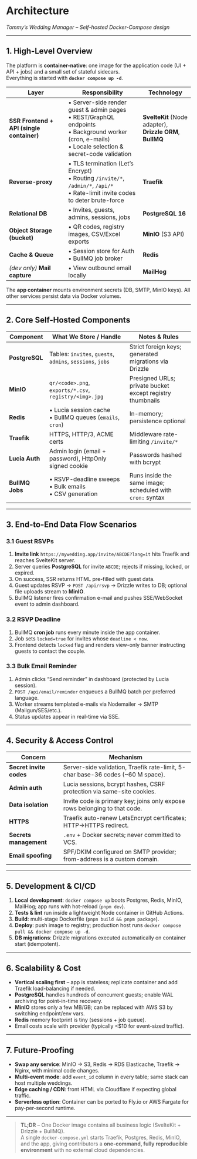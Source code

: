 # Architecture  
*Tommy’s Wedding Manager – Self-hosted Docker-Compose design*

---

## 1. High-Level Overview

The platform is **container-native**: one image for the application code (UI + API + jobs) and a small set of stateful sidecars.  
Everything is started with **`docker compose up -d`**.

| Layer | Responsibility | Technology |
|-------|----------------|------------|
| **SSR Frontend + API (single container)** | • Server-side render guest & admin pages<br>• REST/GraphQL endpoints<br>• Background worker (cron, e-mails)<br>• Locale selection & secret-code validation | **SvelteKit** (Node adapter),<br>**Drizzle ORM**, **BullMQ** |
| **Reverse-proxy** | • TLS termination (Let’s Encrypt)<br>• Routing `/invite/*`, `/admin/*`, `/api/*`<br>• Rate-limit invite codes to deter brute-force | **Traefik** |
| **Relational DB** | • Invites, guests, admins, sessions, jobs | **PostgreSQL 16** |
| **Object Storage (bucket)** | • QR codes, registry images, CSV/Excel exports | **MinIO** (S3 API) |
| **Cache & Queue** | • Session store for Auth<br>• BullMQ job broker | **Redis** |
| *(dev only)* **Mail capture** | • View outbound email locally | **MailHog** |

The **app container** mounts environment secrets (DB, SMTP, MinIO keys). All other services persist data via Docker volumes.

---

## 2. Core Self-Hosted Components

| Component | What We Store / Handle | Notes & Rules |
|-----------|------------------------|---------------|
| **PostgreSQL** | Tables: `invites`, `guests`, `admins`, `sessions`, `jobs` | Strict foreign keys; generated migrations via Drizzle |
| **MinIO** | `qr/<code>.png`, `exports/*.csv`, `registry/<img>.jpg` | Presigned URLs; private bucket except registry thumbnails |
| **Redis** | • Lucia session cache<br>• BullMQ queues (`emails`, `cron`) | In-memory; persistence optional |
| **Traefik** | HTTPS, HTTP/3, ACME certs | Middleware rate-limiting `/invite/*` |
| **Lucia Auth** | Admin login (email + password), HttpOnly signed cookie | Passwords hashed with bcrypt |
| **BullMQ Jobs** | • RSVP-deadline sweeps<br>• Bulk emails<br>• CSV generation | Runs inside the same image; scheduled with `cron:` syntax |

---

## 3. End-to-End Data Flow Scenarios

### 3.1 Guest RSVPs
1. **Invite link** `https://mywedding.app/invite/ABCDE?lang=it` hits Traefik and reaches SvelteKit server.  
2. Server queries **PostgreSQL** for invite `ABCDE`; rejects if missing, locked, or expired.  
3. On success, SSR returns HTML pre-filled with guest data.  
4. Guest updates RSVP → `POST /api/rsvp` → Drizzle writes to DB; optional file uploads stream to **MinIO**.  
5. BullMQ listener fires confirmation e-mail and pushes SSE/WebSocket event to admin dashboard.

### 3.2 RSVP Deadline
1. BullMQ **cron job** runs every minute inside the app container.  
2. Job sets `locked=true` for invites whose `deadline < now`.  
3. Frontend detects `locked` flag and renders view-only banner instructing guests to contact the couple.

### 3.3 Bulk Email Reminder
1. Admin clicks “Send reminder” in dashboard (protected by Lucia session).  
2. `POST /api/email/reminder` enqueues a BullMQ batch per preferred language.  
3. Worker streams templated e-mails via Nodemailer → SMTP (Mailgun/SES/etc.).  
4. Status updates appear in real-time via SSE.

---

## 4. Security & Access Control

| Concern | Mechanism |
|---------|-----------|
| **Secret invite codes** | Server-side validation, Traefik rate-limit, 5-char base-36 codes (~60 M space). |
| **Admin auth** | Lucia sessions, bcrypt hashes, CSRF protection via same-site cookies. |
| **Data isolation** | Invite code is primary key; joins only expose rows belonging to that code. |
| **HTTPS** | Traefik auto-renew LetsEncrypt certificates; HTTP→HTTPS redirect. |
| **Secrets management** | `.env` + Docker secrets; never committed to VCS. |
| **Email spoofing** | SPF/DKIM configured on SMTP provider; from-address is a custom domain. |

---

## 5. Development & CI/CD

1. **Local development**: `docker compose up` boots Postgres, Redis, MinIO, MailHog; app runs with hot-reload (`pnpm dev`).  
2. **Tests & lint** run inside a lightweight Node container in GitHub Actions.  
3. **Build**: multi-stage Dockerfile (`pnpm build && pnpm package`).  
4. **Deploy**: push image to registry; production host runs `docker compose pull && docker compose up -d`.  
5. **DB migrations**: Drizzle migrations executed automatically on container start (idempotent).

---

## 6. Scalability & Cost

* **Vertical scaling first** – app is stateless; replicate container and add Traefik load-balancing if needed.  
* **PostgreSQL** handles hundreds of concurrent guests; enable WAL archiving for point-in-time recovery.  
* **MinIO** stores only a few MB/GB; can be replaced with AWS S3 by switching endpoint/env vars.  
* **Redis** memory footprint is tiny (sessions + job queue).  
* Email costs scale with provider (typically <$10 for event-sized traffic).

---

## 7. Future-Proofing

* **Swap any service**: MinIO → S3, Redis → RDS Elasticache, Traefik → Nginx, with minimal code changes.  
* **Multi-event mode**: add `event_id` column in every table; same stack can host multiple weddings.  
* **Edge caching / CDN**: front HTML via Cloudflare if expecting global traffic.  
* **Serverless option**: Container can be ported to Fly.io or AWS Fargate for pay-per-second runtime.

---

> **TL;DR** – One Docker image contains all business logic (SvelteKit + Drizzle + BullMQ).  
> A single `docker-compose.yml` starts Traefik, Postgres, Redis, MinIO, and the app, giving contributors a **one-command, fully reproducible environment** with no external cloud dependencies.
